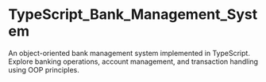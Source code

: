 # TypeScript_Bank_Management_System
 An object-oriented bank management system implemented in TypeScript. Explore banking operations, account management, and transaction handling using OOP principles.
